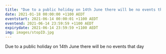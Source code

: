 ```yaml
---
title: "Due to a public holiday on 14th June there will be no events that day"
date: 2021-01-18 00:00:00 +1100 AEDT
eventstart: 2021-06-14 00:00:01 +1100 AEDT
eventend: 2021-06-14 23:59:59 +1100 AEDT
expirydate: 2021-06-14 23:59:59 +1100 AEDT
img: images/stopID.jpg
---
```


Due to a public holiday on 14th June there will be no events that day